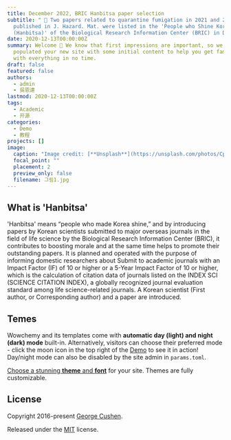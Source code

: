 ```yaml
---
title: December 2022, BRIC Hanbitsa paper selection
subtitle: " 👋 Two papers related to quarantine fumigation in 2021 and 2022
  published in J. Hazard. Mat. were listed in the 'People who Shine Korea
  (Hanbitsa)' of the Biological Research Information Center (BRIC) in December."
date: 2020-12-13T00:00:00Z
summary: Welcome 👋 We know that first impressions are important, so we've
  populated your new site with some initial content to help you get familiar
  with everything in no time.
draft: false
featured: false
authors:
  - admin
  - 吳恩達
lastmod: 2020-12-13T00:00:00Z
tags:
  - Academic
  - 开源
categories:
  - Demo
  - 教程
projects: []
image:
  caption: "Image credit: [**Unsplash**](https://unsplash.com/photos/CpkOjOcXdUY)"
  focal_point: ""
  placement: 2
  preview_only: false
  filename: 그림1.jpg
---
```

## W﻿hat is 'Hanbitsa'

'Hanbitsa' means “people who made Korea shine,” and by introducing papers by Korean scientists submitted to major overseas journals in the field of life science by the Biological Research Information Center (BRIC), it contributes to boosting morale and at the same time helps to promote their outstanding papers. It is planned and operated with the purpose of informing domestic researchers about Submit to academic journals with an Impact Factor (IF) of 10 or higher or a 5-Year Impact Factor of 10 or higher, which is the calculation of citation data of journals listed on the INDEX SCI (SCIENCE CITATION INDEX), a globally recognized journal evaluation standard among life science-related journals. A Korean scientist (First author, or Corresponding author) and a paper are introduced.

## Temes

Wowchemy and its templates come with **automatic day (light) and night (dark) mode** built-in. Alternatively, visitors can choose their preferred mode - click the moon icon in the top right of the [Demo](https://academic-demo.netlify.com/) to see it in action! Day/night mode can also be disabled by the site admin in `params.toml`.

[Choose a stunning **theme** and **font**](https://wowchemy.com/docs/customization) for your site. Themes are fully customizable.

## License

Copyright 2016-present [George Cushen](https://georgecushen.com).

Released under the [MIT](https://github.com/wowchemy/wowchemy-hugo-themes/blob/master/LICENSE.md) license.